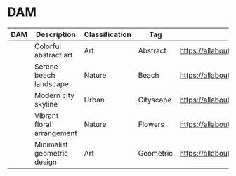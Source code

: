 # DAM

| DAM | Description | Classification | Tag | Image |
|-----|-------------|----------------|-----|-------|
| | Colorful abstract art | Art | Abstract | https://allabout.network/media_188fa5bcd003e5a2d56e7ad3ca233300c9e52f1e5.png |
| | Serene beach landscape | Nature | Beach | https://allabout.network/media_14e918fa88c2a9a810fd454fa04f0bd152c01fed2.jpeg |
| | Modern city skyline | Urban | Cityscape | https://allabout.network/media_1d92670adcfb7a18a062e49fd7967f4e9f76d8a52.jpeg |
| | Vibrant floral arrangement | Nature | Flowers | https://allabout.network/media_1e744525e97292dcd074e9b1c7ab2cf47a048f292.jpeg |
| | Minimalist geometric design | Art | Geometric | https://allabout.network/media_1251e262eade67c1f9c8e0ccffa6d35945487140c.png |
